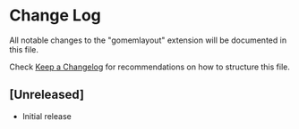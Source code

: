 # Change Log

All notable changes to the "gomemlayout" extension will be documented in this file.

Check [Keep a Changelog](http://keepachangelog.com/) for recommendations on how to structure this file.

## [Unreleased]

- Initial release